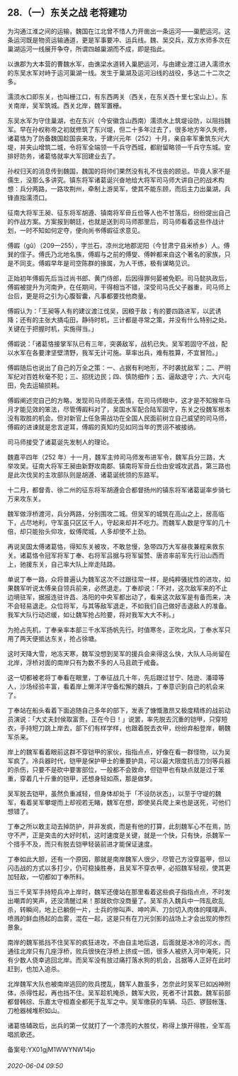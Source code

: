 ## 28.（一）东关之战 老将建功
为沟通江淮之间的运输，魏国在江北曾不惜人力开凿出一条运河——巢肥运河。这条运河既是物资运输通道，更是军事要冲、运兵线。魏、吴交兵，双方水师多次在巢湖运河一线展开争夺，所谓四越巢湖而不成，即是指此。



以谯郡为大本营的曹魏水军，由谯梁水道转入巢肥运河，与由建业渡江进入濡须水的东吴水军对峙于运河巢湖一线。发生于巢湖及运河沿线的战役，多达二十二次之多。



濡须水口即东关，也叫栅江口，有东西两关（西关，在东关西十里七宝山上）。东关南岸，吴军筑城。西关北岸，魏军置栅。



东吴水军为守住巢湖，也在东兴（今安徽含山西南）濡须水上筑堤设防，以阻挡魏军。早在孙权称帝之初就修筑了东兴堤，但二十多年过去了，很多地方年久失修，诸葛恪为了防备魏国趁国丧来攻，于建兴元年（252）十月，亲自率军重筑东兴大堤，并夹山增筑二城，令将军全端领一千兵守西城，都尉留略领一千兵守东城。安排好防务，诸葛恪就率大军回建业去了。



孙权归天的消息传到魏国，魏国的将帅们果然没有礼不伐丧的顾忌。毕竟人家不是儒生，没那么多讲究。镇东将军诸葛诞兴奋地给大将军司马师大讲自己的战术构想：兵分两路，一路攻荆州，牵制上游吴军，使其不能东顾，而后主力出巢湖，兵锋直指濡须口。



征南大将军王昶、征东将军胡遵、镇南将军毌丘俭等人也不甘落后，纷纷提出自己的作战方案。方案报到朝廷，也就是送到司马师那里后，司马师看着这些作战计划，一时不知如何定夺，便向尚书傅嘏征求意见。



傅嘏（gǔ）（209—255），字兰石，凉州北地郡泥阳（今甘肃宁县米桥乡）人。傅巽的侄子。傅氏乃北地名族，傅嘏与之前的傅燮、傅幹都来自这个著名的家族，只是不同支。傅嘏早年是司空陈群的掾属，为人干练，极有谋略见识。



正始初年傅嘏先后当过尚书郎、黄门侍郎，后因得罪何晏被免职。司马懿执政后，傅嘏被提升为河南尹，在任期间，干得相当不错，深受司马氏父子器重，司马师上台后，更是将之引为心腹智囊，凡事都要找他商量。



傅嘏认为：「王昶等人有的建议渡江伐吴，因粮于敌；有的要四路进军，以武诱降；还有的主张大搞屯田，静待时机，三计都是寻常之策，并没有什么特别之处。关键在于把握时机，实施得当。」



傅嘏说：「诸葛恪接掌军队已有三年，突袭敌军，战机已失。吴军若固守不战，配以水军在各要津坚壁清野，我军无计可施。草率出兵，难有胜算，不宜冒险。」



傅嘏随后也说出了自己的万全之策：一、占据有利地形，不时袭扰敌军；二、严明军纪对百姓秋毫不犯；三、招抚边民；四、慎防细作；五、逼敌退守；六、大兴屯田，免去运输损耗。



傅嘏阐述完自己的方略，发现司马师面无表情，在司马师眼中，这才是不知猴年马月才能见效的笨法，尽管傅嘏料对了，吴国水军配合陆军固守，东关之役魏军根本没有取胜的机会。但对新官上任急需战功在全国人民面前树立自己威望的司马师，傅嘏的进谏就是忠言逆耳，傅嘏的真知灼见如同当年的贾诩不被接纳。



司马师接受了诸葛诞先发制人的理论。



魏嘉平四年（252 年）十一月，魏军主帅司马师发布进军令，魏军兵分三路，大举攻吴。征南大将军王昶由新野攻南郡、镇南将军毌丘俭由安城攻武昌，第三路也是此次伐吴的主攻部队则是胡遵、诸葛诞统领的东路军。



十二月，都督青、徐二州的征东将军胡遵会合都督扬州的镇东将军诸葛诞率步骑七万来攻东关。



魏军做浮桥渡河，兵分两路，分别围攻二城。但吴军的城筑在高山之上，居高临下，占尽地利，守军虽只区区千人，守起来却并不吃力。而魏军人数是守军的几十倍，却只能抬头仰攻，蚁傅爬城，人多却使不上劲。



再说吴国太傅诸葛恪，得知东关被攻，不敢怠慢，急带四万大军昼夜兼程来救东关。诸葛恪令冠军将军丁奉、右将军吕据与将军留赞、唐咨率前军先行沿山西而上，驰援东关，自己率大队上岸走陆路。



单说丁奉一路，众将普遍认为魏军这次不过跟往常一样，是纯粹骚扰性的进攻，如果魏军听说太傅亲自领兵前来，必然退走。丁奉却说：「不对，这次敌军来的不止边境驻军，据报连驻许昌、洛阳的中央军都出动了，看来这次敌军是有备而来，决不会轻易退走。众位将军，与其等敌军退走，不如我们自己做好击退敌人的准备。我军大队行动迟缓，如让魏军抢占险要，将对我军大大不利。」



为抢占先机，丁奉亲率本部三千水军扬帆先行。时值寒冬，正吹北风，丁奉水军只用了两天便抵达东关，抢占徐塘。



这时天降大雪，地冻天寒，魏军没想到吴军的援兵会来得这么快，大队人马尚留在北岸，浮桥对面的南岸只有为数不多的人马且疏于戒备。



这一切都被老将丁奉看在眼里，丁奉征战几十年，先后跟过甘宁、陆逊、潘璋等人，沙场经验丰富，看着岸上懒洋洋守备松懈的魏兵，丁奉意识到自己的机会来了。



丁奉站在船头看着下面追随自己多年的部下，发表了慷慨激昂又极度精练的战前动员演说：「大丈夫封侯取富贵，正在今日！」说罢，率先脱去沉重的铠甲，只穿短衣，手持短刀跳上岸去，部下们有样学样，也跟着脱去衣甲，纷纷弃船登岸，朝魏军杀来。



岸上的魏军看着眼前这群不穿铠甲的家伙，指指点点，好像在看一群怪物，以为吴军疯了。冷兵器时代，铠甲是保护甲士的重要护具，可以最大限度抗击刀剑等兵器的杀伤，只要不是砍中要害部位，一般都不会致命，但铠甲也有缺点就是过于笨重，穿着几十斤重的铠甲，还想身轻如燕，那是做梦。



吴军脱去铠甲，虽然负重减轻，但身体却处于「不设防状态」，以至于守堤的魏军，看着吴军攀堤而上却视若无睹，魏军在想，即使吴兵爬上来也是送死，可他们想错了。



丁奉之所以敢主动去掉防护，并非发疯，而是有他的打算，此刻魏军心不在焉，防守不严，正是突击的大好时机，这时速度是关键，就是一个快，只有快，杀魏军一个措手不及，而只有脱去铠甲轻装前进才能保证速度。



丁奉如此大胆，还有一个原因，那就是南岸魏军人很少，尽管己方没穿盔甲，但以闪击战的方式以多打少，仍可稳操胜券，且吴军不穿衣甲，必招魏军轻视，使其更加轻敌，一切都如丁奉所料。



当三千吴军手持短兵冲上岸时，魏军还傻站在那里看着这些疯子指指点点，不时发出嘲弄的笑声，还没清醒过来！那就砍你没商量了。吴军杀入魏兵中一阵乱砍乱杀，转瞬间，地上已躺倒一片，士兵的惨叫声、呻吟声、刀剑切入肉体的噗噗声、喷溅的鲜血扬起的血雾，混在一起，这是只有在刀光剑影的战场上才会出现的惨烈景象。



南岸的魏军抵挡不住吴军的疯狂进攻，不由自主地后退，后面就是冰冷的河水，而通往北岸只有几座浮桥，败兵很快在浮桥上挤成一团，很多人被挤入河中淹死，只有少数人侥幸逃回北岸。而吴军没有放过痛打落水狗的机会，吕据等人正好在此时赶到，也加入追杀。



北岸魏军大队也被南岸逃回的败兵搅乱，魏军人数虽多，怎奈此时吴军已如凶神附体，杀得性起，再也挡不住。吴军趁机掩杀，魏军大败，死者不计其数。魏军前部都督韩综、乐嘉太守桓嘉全都死于乱军之中。吴军缴获的车辆、马匹、锣鼓帐篷、刀枪器械堆积如山。



诸葛恪辅政后，出兵的第一仗就打了一个漂亮的大胜仗，称得上旗开得胜，全军高唱凯歌还。



备案号:YX01gjM1WWYNW14jo


###### 2020-06-04 09:50
